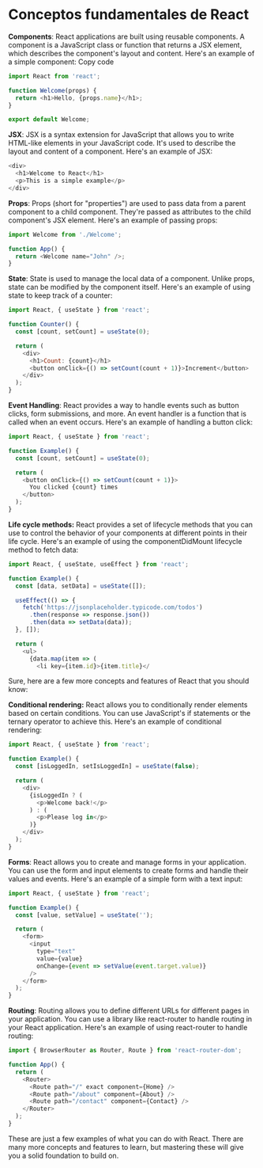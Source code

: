 # Conceptos fundamentales de React

**Components**: React applications are built using reusable components. A component is a JavaScript class or function that returns a JSX element, which describes the component's layout and content. Here's an example of a simple component:
Copy code

```javascript
import React from 'react';

function Welcome(props) {
  return <h1>Hello, {props.name}</h1>;
}

export default Welcome;

```
**JSX**: JSX is a syntax extension for JavaScript that allows you to write HTML-like elements in your JavaScript code. It's used to describe the layout and content of a component. Here's an example of JSX:

```javascript
<div>
  <h1>Welcome to React</h1>
  <p>This is a simple example</p>
</div>
```

**Props**: Props (short for "properties") are used to pass data from a parent component to a child component. They're passed as attributes to the child component's JSX element. Here's an example of passing props:
```javascript
import Welcome from './Welcome';

function App() {
  return <Welcome name="John" />;
}

```
**State**: State is used to manage the local data of a component. Unlike props, state can be modified by the component itself. Here's an example of using state to keep track of a counter:

```javascript
import React, { useState } from 'react';

function Counter() {
  const [count, setCount] = useState(0);

  return (
    <div>
      <h1>Count: {count}</h1>
      <button onClick={() => setCount(count + 1)}>Increment</button>
    </div>
  );
}
```
**Event Handling**: React provides a way to handle events such as button clicks, form submissions, and more. An event handler is a function that is called when an event occurs. Here's an example of handling a button click:

```javascript
import React, { useState } from 'react';

function Example() {
  const [count, setCount] = useState(0);

  return (
    <button onClick={() => setCount(count + 1)}>
      You clicked {count} times
    </button>
  );
}
```
**Life cycle methods:** React provides a set of lifecycle methods that you can use to control the behavior of your components at different points in their life cycle. Here's an example of using the componentDidMount lifecycle method to fetch data:
```javascript
import React, { useState, useEffect } from 'react';

function Example() {
  const [data, setData] = useState([]);

  useEffect(() => {
    fetch('https://jsonplaceholder.typicode.com/todos')
      .then(response => response.json())
      .then(data => setData(data));
  }, []);

  return (
    <ul>
      {data.map(item => (
        <li key={item.id}>{item.title}</
```

Sure, here are a few more concepts and features of React that you should know:

**Conditional rendering:** React allows you to conditionally render elements based on certain conditions. You can use JavaScript's if statements or the ternary operator to achieve this. Here's an example of conditional rendering:

```javascript
import React, { useState } from 'react';

function Example() {
  const [isLoggedIn, setIsLoggedIn] = useState(false);

  return (
    <div>
      {isLoggedIn ? (
        <p>Welcome back!</p>
      ) : (
        <p>Please log in</p>
      )}
    </div>
  );
}
```

**Forms**: React allows you to create and manage forms in your application. You can use the form and input elements to create forms and handle their values and events. Here's an example of a simple form with a text input:

```javascript
import React, { useState } from 'react';

function Example() {
  const [value, setValue] = useState('');

  return (
    <form>
      <input
        type="text"
        value={value}
        onChange={event => setValue(event.target.value)}
      />
    </form>
  );
}
```

**Routing**: Routing allows you to define different URLs for different pages in your application. You can use a library like react-router to handle routing in your React application. Here's an example of using react-router to handle routing:

```javascript
import { BrowserRouter as Router, Route } from 'react-router-dom';

function App() {
  return (
    <Router>
      <Route path="/" exact component={Home} />
      <Route path="/about" component={About} />
      <Route path="/contact" component={Contact} />
    </Router>
  );
}
```

These are just a few examples of what you can do with React. There are many more concepts and features to learn, but mastering these will give you a solid foundation to build on.